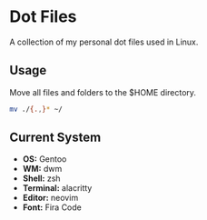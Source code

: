 # Dot Files
A collection of my personal dot files used in Linux.
## Usage
Move all files and folders to the $HOME directory.
```sh
mv ./{.,}* ~/
```
## Current System
- **OS:** Gentoo
- **WM:** dwm
- **Shell:** zsh
- **Terminal:** alacritty
- **Editor:** neovim
- **Font:** Fira Code
